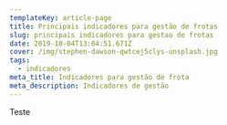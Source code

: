 ```yaml
---
templateKey: article-page
title: Principais indicadores para gestão de frotas
slug: principais indicadores para gestao de frotas
date: 2019-10-04T13:04:51.671Z
cover: /img/stephen-dawson-qwtcej5clys-unsplash.jpg
tags:
  - indicadores
meta_title: Indicadores para gestão de frota
meta_description: Indicadores de gestão
---
```

Teste
